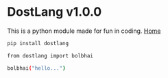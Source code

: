 # DostLang v1.0.0

This is a python module made for fun in coding.
[Home](https://github.com/UjjwalxD/dostlang-module/)


```bash
pip install dostlang
```
```bash
from dostlang import bolbhai
```
```bash
bolbhai("hello...")
```
